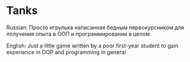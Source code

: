 # Tanks
Russian: Просто игрулька написанная бедным первокурсником для получения опыта в ООП и программировании в целом

English: Just a little game written by a poor first-year student to gain experience in OOP and programming in general
